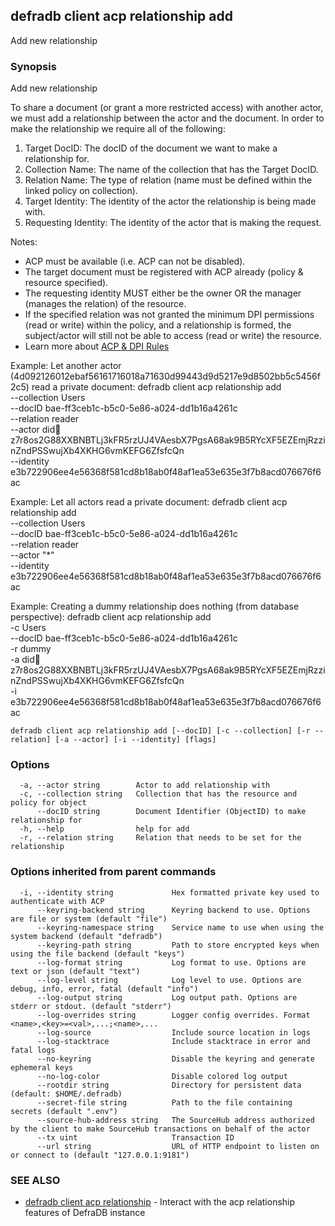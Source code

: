 ## defradb client acp relationship add

Add new relationship

### Synopsis

Add new relationship

To share a document (or grant a more restricted access) with another actor, we must add a relationship between the
actor and the document. In order to make the relationship we require all of the following:
1) Target DocID: The docID of the document we want to make a relationship for.
2) Collection Name: The name of the collection that has the Target DocID.
3) Relation Name: The type of relation (name must be defined within the linked policy on collection).
4) Target Identity: The identity of the actor the relationship is being made with.
5) Requesting Identity: The identity of the actor that is making the request.

Notes:
  - ACP must be available (i.e. ACP can not be disabled).
  - The target document must be registered with ACP already (policy & resource specified).
  - The requesting identity MUST either be the owner OR the manager (manages the relation) of the resource.
  - If the specified relation was not granted the minimum DPI permissions (read or write) within the policy,
  and a relationship is formed, the subject/actor will still not be able to access (read or write) the resource.
  - Learn more about [ACP & DPI Rules](/acp/README.md)

Example: Let another actor (4d092126012ebaf56161716018a71630d99443d9d5217e9d8502bb5c5456f2c5) read a private document:
  defradb client acp relationship add \
	--collection Users \
	--docID bae-ff3ceb1c-b5c0-5e86-a024-dd1b16a4261c \
	--relation reader \
	--actor did:key:z7r8os2G88XXBNBTLj3kFR5rzUJ4VAesbX7PgsA68ak9B5RYcXF5EZEmjRzzinZndPSSwujXb4XKHG6vmKEFG6ZfsfcQn \
	--identity e3b722906ee4e56368f581cd8b18ab0f48af1ea53e635e3f7b8acd076676f6ac

Example: Let all actors read a private document:
  defradb client acp relationship add \
	--collection Users \
	--docID bae-ff3ceb1c-b5c0-5e86-a024-dd1b16a4261c \
	--relation reader \
	--actor "*" \
	--identity e3b722906ee4e56368f581cd8b18ab0f48af1ea53e635e3f7b8acd076676f6ac

Example: Creating a dummy relationship does nothing (from database perspective):
  defradb client acp relationship add \
	-c Users \
	--docID bae-ff3ceb1c-b5c0-5e86-a024-dd1b16a4261c \
	-r dummy \
	-a did:key:z7r8os2G88XXBNBTLj3kFR5rzUJ4VAesbX7PgsA68ak9B5RYcXF5EZEmjRzzinZndPSSwujXb4XKHG6vmKEFG6ZfsfcQn \
	-i e3b722906ee4e56368f581cd8b18ab0f48af1ea53e635e3f7b8acd076676f6ac


```
defradb client acp relationship add [--docID] [-c --collection] [-r --relation] [-a --actor] [-i --identity] [flags]
```

### Options

```
  -a, --actor string        Actor to add relationship with
  -c, --collection string   Collection that has the resource and policy for object
      --docID string        Document Identifier (ObjectID) to make relationship for
  -h, --help                help for add
  -r, --relation string     Relation that needs to be set for the relationship
```

### Options inherited from parent commands

```
  -i, --identity string             Hex formatted private key used to authenticate with ACP
      --keyring-backend string      Keyring backend to use. Options are file or system (default "file")
      --keyring-namespace string    Service name to use when using the system backend (default "defradb")
      --keyring-path string         Path to store encrypted keys when using the file backend (default "keys")
      --log-format string           Log format to use. Options are text or json (default "text")
      --log-level string            Log level to use. Options are debug, info, error, fatal (default "info")
      --log-output string           Log output path. Options are stderr or stdout. (default "stderr")
      --log-overrides string        Logger config overrides. Format <name>,<key>=<val>,...;<name>,...
      --log-source                  Include source location in logs
      --log-stacktrace              Include stacktrace in error and fatal logs
      --no-keyring                  Disable the keyring and generate ephemeral keys
      --no-log-color                Disable colored log output
      --rootdir string              Directory for persistent data (default: $HOME/.defradb)
      --secret-file string          Path to the file containing secrets (default ".env")
      --source-hub-address string   The SourceHub address authorized by the client to make SourceHub transactions on behalf of the actor
      --tx uint                     Transaction ID
      --url string                  URL of HTTP endpoint to listen on or connect to (default "127.0.0.1:9181")
```

### SEE ALSO

* [defradb client acp relationship](defradb_client_acp_relationship.md)	 - Interact with the acp relationship features of DefraDB instance

